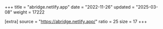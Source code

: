 +++
title = "abridge.netlify.app"
date = "2022-11-26"
updated = "2025-03-08"
weight = 17222

[extra]
source = "https://abridge.netlify.app/"
ratio = 25
size = 17
+++
